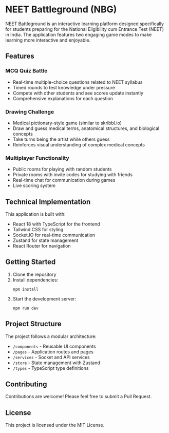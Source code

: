 # NEET Battleground (NBG)

NEET Battleground is an interactive learning platform designed specifically for students preparing for the National Eligibility cum Entrance Test (NEET) in India. The application features two engaging game modes to make learning more interactive and enjoyable.

## Features

### MCQ Quiz Battle
- Real-time multiple-choice questions related to NEET syllabus
- Timed rounds to test knowledge under pressure
- Compete with other students and see scores update instantly
- Comprehensive explanations for each question

### Drawing Challenge
- Medical pictionary-style game (similar to skribbl.io)
- Draw and guess medical terms, anatomical structures, and biological concepts
- Take turns being the artist while others guess
- Reinforces visual understanding of complex medical concepts

### Multiplayer Functionality
- Public rooms for playing with random students
- Private rooms with invite codes for studying with friends
- Real-time chat for communication during games
- Live scoring system

## Technical Implementation

This application is built with:

- React 18 with TypeScript for the frontend
- Tailwind CSS for styling
- Socket.IO for real-time communication
- Zustand for state management
- React Router for navigation

## Getting Started

1. Clone the repository
2. Install dependencies:
   ```
   npm install
   ```
3. Start the development server:
   ```
   npm run dev
   ```

## Project Structure

The project follows a modular architecture:

- `/components` - Reusable UI components
- `/pages` - Application routes and pages
- `/services` - Socket and API services
- `/store` - State management with Zustand
- `/types` - TypeScript type definitions

## Contributing

Contributions are welcome! Please feel free to submit a Pull Request.

## License

This project is licensed under the MIT License.